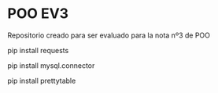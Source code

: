 # POO EV3

Repositorio creado para ser evaluado para la nota nº3 de POO

pip install requests

pip install mysql.connector

pip install prettytable
